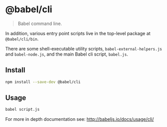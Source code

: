 # @babel/cli

> Babel command line.

In addition, various entry point scripts live in the top-level package at `@babel/cli/bin`.

There are some shell-executable utility scripts, `babel-external-helpers.js` and `babel-node.js`, and the main Babel cli script, `babel.js`.

## Install

```sh
npm install --save-dev @babel/cli
```

## Usage

```sh
babel script.js
```

For more in depth documentation see: http://babeljs.io/docs/usage/cli/
